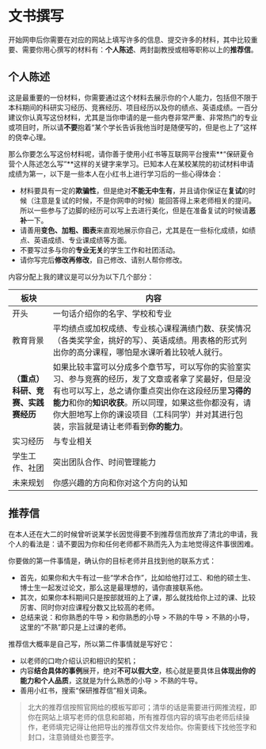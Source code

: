 # 文书撰写

开始网申后你需要在对应的网站上填写许多的信息、提交许多的材料，其中比较重要、需要你用心撰写的材料有：**个人陈述**、两封副教授或相等职称以上的**推荐信**。

## 个人陈述

这是最重要的一份材料，你需要通过这个材料去展示你的个人能力，包括但不限于本科期间的科研实习经历、竞赛经历、项目经历以及你的绩点、英语成绩。一百分建议你认真写这份材料，尤其是当你申请的是一些内卷非常严重、非常热门的专业或项目时，所以请**不要**抱着“某个学长告诉我他当时是随便写的，但是也上了”这样的侥幸心理。

那么你要怎么写这份材料呢，请你善于使用小红书等互联网平台搜索**“保研夏令营个人陈述怎么写”**这样的关键字来学习。已知本人在某校某院的初试材料申请成绩为第一，以下是一些本人在小红书上进行学习后的一些心得体会：

- 材料要具有一定的**欺骗性**，但是绝对**不能无中生有**，并且请你保证在**复试**的时候（注意是复试的时候，不是你网申的时候）能回答得上来老师相关的提问。所以一些参与了边脚的经历可以写上去进行美化，但是在准备复试的时候请**恶补**一下。
- 请善用**变色、加粗、图表**来直观地展示你自己，尤其是在一些标化成绩，如绩点、英语成绩、专业课成绩等方面。
- 不要写过多与你的**专业无关**的学生工作和社团活动。
- 请你写完后**修改再修改**，自己修改、请别人帮你修改。

内容分配上我的建议是可以分为以下几个部分：

| 板块                               | 内容                                                         |
| ---------------------------------- | ------------------------------------------------------------ |
| 开头                               | 一句话介绍你的名字、学校和专业                               |
| 教育背景                           | 平均绩点或加权成绩、专业核心课程满绩门数、获奖情况（各类奖学金，挑好的写）、英语成绩。用表格的形式列出你的高分课程，哪怕是水课听着比较唬人就行。 |
| **（重点）科研、竞赛、实践赛经历** | 如果比较丰富可以分成多个章节写，可以写你的实验室实习、参与竞赛的经历，发了文章或者拿了奖最好，但是没有也可以写上，总之请你重点突出你在这段经历里**习得的能力**和你的**知识收获**。所以同理，如果这些你都没有，请你大胆地写上你的课设项目（工科同学）并对其进行包装，宗旨就是请让老师看到**你的能力**。 |
| 实习经历                           | 与专业相关                                                   |
| 学生工作、社团                     | 突出团队合作、时间管理能力                                   |
| 未来规划                           | 你感兴趣的方向和你对这个方向的认知                           |

## 推荐信

在本人还在大二的时候曾听说某学长因觉得要不到推荐信而放弃了清北的申请，我个人的看法是：请不要因为你和任何老师都不熟而先入为主地觉得这件事很困难。

你要做的第一件事情是，确认你的目标老师并且找到他的联系方式：

- 首先，如果你和大牛有过一些“学术合作”，比如给他打过工、和他的硕士生、博士生一起发过论文，那么这是最理想的，请你直接联系他。
- 其次，如果你本科期间只是按部就班的上了课，那么就找给你上过的课、比较厉害、同时你对应课程分数又比较高的老师。
- 总结来说：和你熟悉的牛导 > 和你熟悉的小导 > 不熟的牛导 > 不熟的小导，这里的“不熟”即只是上过课的老师。

推荐信大概率是自己写，所以第二件事情就是写好它：

- 以老师的口吻介绍认识和相识的契机；
- 内容**结合具体的事例**展开，绝对**不可以假大空**，核心就是要具体且**体现出你的能力和个人品质**，这就是为什么熟悉的小导 > 不熟的牛导。
- 善用小红书，搜索“保研推荐信”相关词条。

> 北大的推荐信按照官网给的模板写即可；清华的话是需要进行网推流程，即你在网站上填写老师的信息和邮箱，所有推荐信内容的填写由老师后续操作，老师填完记得让他把导出的推荐信文件发给你。你需要线下找他签字和封口，注意骑缝处也要签字。